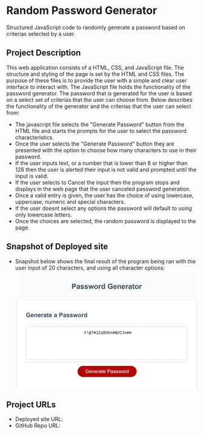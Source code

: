 # Random Password Generator 
Structured JavaScript code to randomly generate a password based on criterias selected by a user.  

## Project Description
This web application consists of a HTML, CSS, and JavaScript file. The structure and styling of the page is set by the HTML
and CSS files. The purpose of these files is to provide the user with a simple and clear user interface to interact with. The
JavaScript file holds the functionality of the password generator. The password that is generated for the user is based
on a select set of criterias that the user can choose from. Below describes the functionality of the generator and the 
criterias that the user can select from:

* The javascript file selects the "Generate Password" button from the HTML file and starts the prompts for the user to 
select the password characteristics.
* Once the user selects the "Generate Password" button they are presented with the option to choose how many characters to use in their password.
* If the user inputs text, or a number that is lower than 8 or higher than 128 then the user is alerted their input is not
valid and prompted until the input is valid.
* If the user selects to Cancel the input then the program stops and displays in the web page that the user canceled password
generation.
* Once a valid entry is given, the user has the choice of using lowercase, uppercase, numeric and special characters.
* If the user doesnt select any options the password will default to using only lowercase letters.
* Once the choices are selected, the random password is displayed to the page.
 

## Snapshot of Deployed site
* Snapshot below shows the final result of the program being ran with the user input of 20 characters, and using all character
options:
![](./Assets/_C__Users_mattt_bootcamp_git-hub-repos_password-generator_Develop_index.html.png)

## Project URLs
* Deployed site URL: 
* GitHub Repo URL: